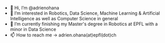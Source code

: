 - 👋 Hi, I’m @adrienohana
- 👀 I’m interested in Robotics, Data Science, Machine Learning & Artificial Intelligence as well as Computer Science in general
- 🌱 I’m currently finishing my Master's degree in Robotics at EPFL with a minor in Data Science
- 📫 How to reach me -> adrien.ohana(at)epfl(dot)ch

<!---
adrienohana/adrienohana is a ✨ special ✨ repository because its `README.md` (this file) appears on your GitHub profile.
You can click the Preview link to take a look at your changes.
--->
